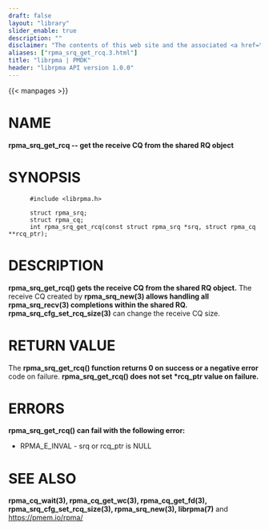 ```yaml
---
draft: false
layout: "library"
slider_enable: true
description: ""
disclaimer: "The contents of this web site and the associated <a href=\"https://github.com/pmem\">GitHub repositories</a> are BSD-licensed open source."
aliases: ["rpma_srq_get_rcq.3.html"]
title: "librpma | PMDK"
header: "librpma API version 1.0.0"
---
```

{{< manpages >}}

[comment]: <> (SPDX-License-Identifier: BSD-3-Clause)
[comment]: <> (Copyright 2020-2022, Intel Corporation)

NAME
====

**rpma\_srq\_get\_rcq \-- get the receive CQ from the shared RQ object**

SYNOPSIS
========

          #include <librpma.h>

          struct rpma_srq;
          struct rpma_cq;
          int rpma_srq_get_rcq(const struct rpma_srq *srq, struct rpma_cq **rcq_ptr);

DESCRIPTION
===========

**rpma\_srq\_get\_rcq() gets the receive CQ from the shared RQ object.**
The receive CQ created by **rpma\_srq\_new(3) allows handling all**
**rpma\_srq\_recv(3) completions within the shared RQ.
rpma\_srq\_cfg\_set\_rcq\_size(3)** can change the receive CQ size.

RETURN VALUE
============

The **rpma\_srq\_get\_rcq() function returns 0 on success or a negative
error** code on failure. **rpma\_srq\_get\_rcq() does not set \*rcq\_ptr
value on failure.**

ERRORS
======

**rpma\_srq\_get\_rcq() can fail with the following error:**

-   RPMA\_E\_INVAL - srq or rcq\_ptr is NULL

SEE ALSO
========

**rpma\_cq\_wait(3), rpma\_cq\_get\_wc(3), rpma\_cq\_get\_fd(3),**
**rpma\_srq\_cfg\_set\_rcq\_size(3), rpma\_srq\_new(3), librpma(7)** and
https://pmem.io/rpma/
